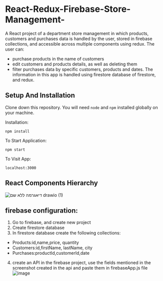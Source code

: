# React-Redux-Firebase-Store-Management-
A React project of a department store management in which products, customers and purchases data is handled by the user, stored in firebase collections, and accessible across multiple components using redux.
The user can:
- purchase products in the name of customers
- edit customers and products details, as well as deleting them
- filter purchases data by specific customers, products and dates.
The information in this app is handled using firestore database of firestore, and redux.
## Setup And Installation

Clone down this repository. You will need `node` and `npm` installed globally on your machine.

Installation:

`npm install`

To Start Application:

`npm start`

To Visit App:

`localhost:3000`

## React Components Hierarchy
![_דיאגרמה ללא שם_ drawio (1)](https://user-images.githubusercontent.com/49225452/183266904-b5bc2dea-320c-454c-b846-91c22903306d.png)


## firebase configuration:
1. Go to firebase, and create new project
2. Create firestore database
3. In firestore database create the following collections:
  - Products:id,name,price, quantity
  - Customers:id,firstName, lastName, city
   - Purchases:productId,customerId,date
4. create an API in the firebase project, use the fields mentioned in the screenshot created in the api and paste them in firebaseApp.js file
![image](https://user-images.githubusercontent.com/49225452/183229237-9ff3d9c5-3d9b-4dd0-aeb6-010909da9793.png)



